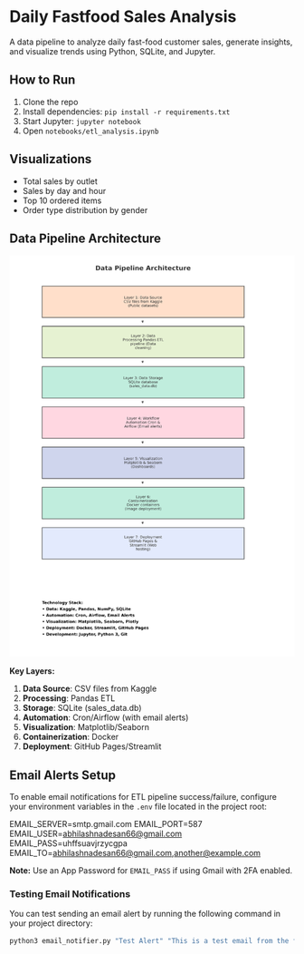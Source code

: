 # Daily Fastfood Sales Analysis

A data pipeline to analyze daily fast-food customer sales, generate insights, and visualize trends using Python, SQLite, and Jupyter.

## How to Run
1. Clone the repo  
2. Install dependencies: `pip install -r requirements.txt`  
3. Start Jupyter: `jupyter notebook`  
4. Open `notebooks/etl_analysis.ipynb`  

## Visualizations
- Total sales by outlet  
- Sales by day and hour  
- Top 10 ordered items  
- Order type distribution by gender  

## Data Pipeline Architecture
![Data Pipeline Diagram](data_pipeline_architecture.png)

**Key Layers:**
1. **Data Source**: CSV files from Kaggle
2. **Processing**: Pandas ETL
3. **Storage**: SQLite (sales_data.db)
4. **Automation**: Cron/Airflow (with email alerts)
5. **Visualization**: Matplotlib/Seaborn
6. **Containerization**: Docker
7. **Deployment**: GitHub Pages/Streamlit

## Email Alerts Setup

To enable email notifications for ETL pipeline success/failure, configure your environment variables in the `.env` file located in the project root:

EMAIL_SERVER=smtp.gmail.com
EMAIL_PORT=587
EMAIL_USER=abhilashnadesan66@gmail.com
EMAIL_PASS=uhffsuavjrzycgpa
EMAIL_TO=abhilashnadesan66@gmail.com,another@example.com

**Note:** Use an App Password for `EMAIL_PASS` if using Gmail with 2FA enabled.

### Testing Email Notifications

You can test sending an email alert by running the following command in your project directory:

```bash
python3 email_notifier.py "Test Alert" "This is a test email from the fastfood ETL pipeline."







